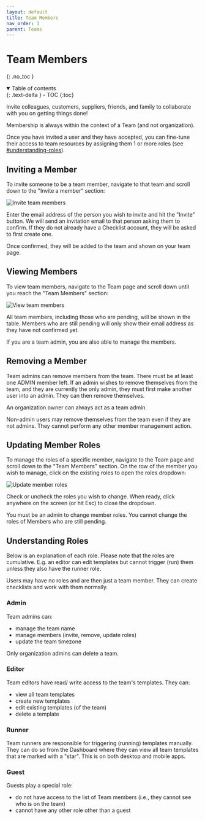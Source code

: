 ```yaml
---
layout: default
title: Team Members
nav_order: 3
parent: Teams
---
```


# Team Members

{: .no_toc }

<details open markdown="block">
  <summary>
    Table of contents
  </summary>
  {: .text-delta }
- TOC
{:toc}
</details>

Invite colleagues, customers, suppliers, friends, and family to collaborate with you on getting things done!

Membership is always within the context of a Team (and not organization).

Once you have invited a user and they have accepted, you can fine-tune their access to team resources by assigning them 1 or more roles (see [#understanding-roles](below)).

## Inviting a Member

To invite someone to be a team member, navigate to that team and scroll down to the "Invite a member" section:

![Invite team members](/assets/images/teams/members-invite.png)

Enter the email address of the person you wish to invite and hit the "Invite" button. We will send an invitation email to that person asking them to confirm. If they do not already have a Checklist account, they will be asked to first create one.

Once confirmed, they will be added to the team and shown on your team page.

## Viewing Members

To view team members, navigate to the Team page and scroll down until you reach the "Team Members" section:

![View team members](/assets/images/teams/members-view.png)

All team members, including those who are pending, will be shown in the table. Members who are still pending will only show their email address as they have not confirmed yet.

If you are a team admin, you are also able to manage the members.

## Removing a Member

Team admins can remove members from the team. There must be at least one ADMIN member left. If an admin wishes to remove themselves from the team, and they are currently the only admin, they must first make another user into an admin. They can then remove themselves.

An organization owner can always act as a team admin.

Non-admin users may remove themselves from the team even if they are not admins. They cannot perform any other member management action.

## Updating Member Roles

To manage the roles of a specific member, navigate to the Team page and scroll down to the "Team Members" section. On the row of the member you wish to manage, click on the existing roles to open the roles dropdown:

![Update member roles](/assets/images/teams/members-roles.png)

Check or uncheck the roles you wish to change. When ready, click anywhere on the screen (or hit Esc) to close the dropdown.

You must be an admin to change member roles. You cannot change the roles of Members who are still pending.

## Understanding Roles

Below is an explanation of each role. Please note that the roles are cumulative. E.g. an editor can edit templates but cannot trigger (run) them unless they also have the runner role.

Users may have no roles and are then just a team member. They can create checklists and work with them normally.

### Admin

Team admins can:

- manage the team name
- manage members (invite, remove, update roles)
- update the team timezone

Only organization admins can delete a team.

### Editor

Team editors have read/ write access to the team's templates. They can:

- view all team templates
- create new templates
- edit existing templates (of the team)
- delete a template

### Runner

Team runners are responsible for triggering (running) templates manually. They can do so from the Dashboard where they can view all team templates that are marked with a "star". This is on both desktop and mobile apps.

### Guest

Guests play a special role:

- do not have access to the list of Team members (i.e., they cannot see who is on the team)
- cannot have any other role other than a guest
